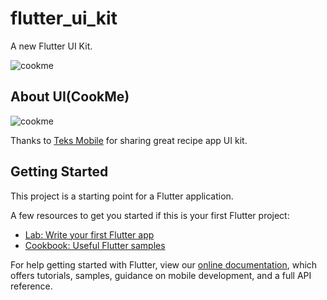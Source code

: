 # flutter_ui_kit

A new Flutter UI Kit.

![cookme](https://cdn.jsdelivr.net/gh/ocnyang/flutter_ui_kit@master/doc/cookmefreeuikit.jpg)

## About UI(CookMe)

![cookme](./doc/cookme.png)

Thanks to [Teks Mobile](https://www.behance.net/teknowledge) for sharing great recipe app UI kit.

## Getting Started

This project is a starting point for a Flutter application.

A few resources to get you started if this is your first Flutter project:

- [Lab: Write your first Flutter app](https://flutter.dev/docs/get-started/codelab)
- [Cookbook: Useful Flutter samples](https://flutter.dev/docs/cookbook)

For help getting started with Flutter, view our 
[online documentation](https://flutter.dev/docs), which offers tutorials, 
samples, guidance on mobile development, and a full API reference.
